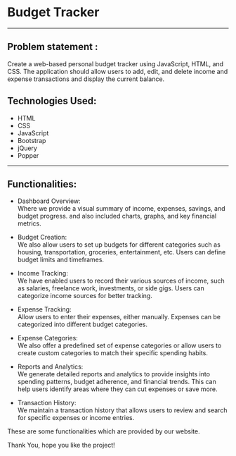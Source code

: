 # Budget Tracker  
---------------------------------------------------------------------------------------------------------------------------------------------------------------------------------

## Problem statement :

Create a web-based personal budget tracker using JavaScript, HTML, and CSS. The application should allow users to add, edit, and delete income and expense transactions and display the current balance.


## Technologies Used:

- HTML <br> 
- CSS <br> 
- JavaScript <br>
- Bootstrap <br>
- jQuery <br>
- Popper <br>

--------------------------------------------------------------------------------------------------------------------------------------------------------------------------------------

## Functionalities:

* Dashboard Overview: <br> Where we provide a visual summary of income, expenses, savings, and budget progress.
and also included charts, graphs, and key financial metrics.

* Budget Creation: <br>  We also allow users to set up budgets for different categories such as housing, transportation, groceries, entertainment, etc. Users can define budget limits and timeframes.

* Income Tracking: <br> We have enabled users to record their various sources of income, such as salaries, freelance work, investments, or side gigs. Users can categorize income sources for better tracking.

* Expense Tracking: <br> Allow users to enter their expenses, either manually. Expenses can be categorized into different budget categories.

* Expense Categories: <br> We also offer a predefined set of expense categories or allow users to create custom categories to match their specific spending habits.

* Reports and Analytics: <br>  We generate detailed reports and analytics to provide insights into spending patterns, budget adherence, and financial trends. This can help users identify areas where they can cut expenses or save more.

* Transaction History: <br> We maintain a transaction history that allows users to review and search for specific expenses or income entries.

These are some functionalities which are provided by our website.

Thank You, hope you like the project!




